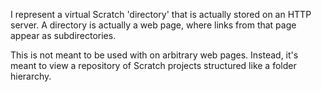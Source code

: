 I represent a virtual Scratch 'directory' that is actually stored on an HTTP server. A directory is actually a web page, where links from that page appear as subdirectories.

This is not meant to be used with on arbitrary web pages. Instead, it's meant to view a repository of Scratch projects structured like a folder hierarchy.
